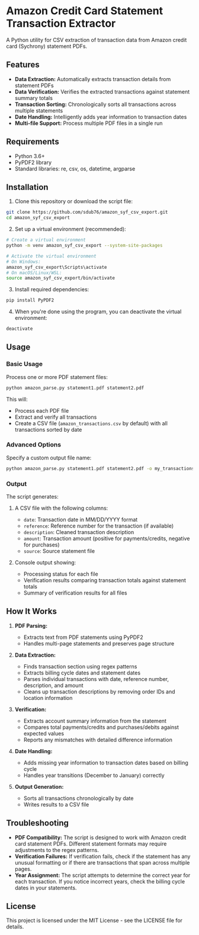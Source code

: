 # Amazon Credit Card Statement Transaction Extractor

A Python utility for CSV extraction of transaction data from Amazon credit card (Sychrony) statement PDFs.

## Features

- **Data Extraction:** Automatically extracts transaction details from statement PDFs
- **Data Verification:** Verifies the extracted transactions against statement summary totals
- **Transaction Sorting:** Chronologically sorts all transactions across multiple statements
- **Date Handling:** Intelligently adds year information to transaction dates
- **Multi-file Support:** Process multiple PDF files in a single run

## Requirements

- Python 3.6+
- PyPDF2 library
- Standard libraries: re, csv, os, datetime, argparse

## Installation

1. Clone this repository or download the script file:

```bash
git clone https://github.com/sdub76/amazon_syf_csv_export.git
cd amazon_syf_csv_export
```

2. Set up a virtual environment (recommended):

```bash
# Create a virtual environment
python -m venv amazon_syf_csv_export --system-site-packages

# Activate the virtual environment
# On Windows:
amazon_syf_csv_export\Scripts\activate
# On macOS/Linux/WSL:
source amazon_syf_csv_export/bin/activate
```

3. Install required dependencies:

```bash
pip install PyPDF2
```

4. When you're done using the program, you can deactivate the virtual environment:

```bash
deactivate
```

## Usage

### Basic Usage

Process one or more PDF statement files:

```bash
python amazon_parse.py statement1.pdf statement2.pdf
```

This will:
- Process each PDF file
- Extract and verify all transactions
- Create a CSV file (`amazon_transactions.csv` by default) with all transactions sorted by date

### Advanced Options

Specify a custom output file name:

```bash
python amazon_parse.py statement1.pdf statement2.pdf -o my_transactions.csv
```

### Output

The script generates:

1. A CSV file with the following columns:
   - `date`: Transaction date in MM/DD/YYYY format
   - `reference`: Reference number for the transaction (if available)
   - `description`: Cleaned transaction description
   - `amount`: Transaction amount (positive for payments/credits, negative for purchases)
   - `source`: Source statement file

2. Console output showing:
   - Processing status for each file
   - Verification results comparing transaction totals against statement totals
   - Summary of verification results for all files

## How It Works

1. **PDF Parsing:**
   - Extracts text from PDF statements using PyPDF2
   - Handles multi-page statements and preserves page structure

2. **Data Extraction:**
   - Finds transaction section using regex patterns
   - Extracts billing cycle dates and statement dates
   - Parses individual transactions with date, reference number, description, and amount
   - Cleans up transaction descriptions by removing order IDs and location information

3. **Verification:**
   - Extracts account summary information from the statement
   - Compares total payments/credits and purchases/debits against expected values
   - Reports any mismatches with detailed difference information

4. **Date Handling:**
   - Adds missing year information to transaction dates based on billing cycle
   - Handles year transitions (December to January) correctly

5. **Output Generation:**
   - Sorts all transactions chronologically by date
   - Writes results to a CSV file

## Troubleshooting

- **PDF Compatibility:** The script is designed to work with Amazon credit card statement PDFs. Different statement formats may require adjustments to the regex patterns.
- **Verification Failures:** If verification fails, check if the statement has any unusual formatting or if there are transactions that span across multiple pages.
- **Year Assignment:** The script attempts to determine the correct year for each transaction. If you notice incorrect years, check the billing cycle dates in your statements.

## License

This project is licensed under the MIT License - see the LICENSE file for details.
